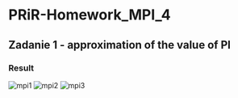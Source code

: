 # PRiR-Homework_MPI_4
## Zadanie 1 - approximation of the value of PI
### Result
![mpi1](https://user-images.githubusercontent.com/72127610/142650737-8f75ba97-3dc9-46d0-bfed-d1b6b42c7a50.png)
![mpi2](https://user-images.githubusercontent.com/72127610/142650740-91617c5f-b815-4557-b7b2-dc878d597647.png)
![mpi3](https://user-images.githubusercontent.com/72127610/142650732-8d1635f4-ca30-4496-9ca4-5aab76876a37.png)
